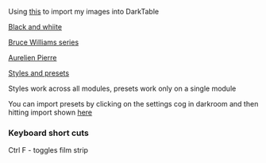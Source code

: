 Using [this](https://mathiashueber.com/migrate-from-lightroom-to-open-source-alternative/) to import my images into DarkTable

[Black and whiite](https://mel365.com/darktable-black-and-white/)

[Bruce Williams series](https://www.youtube.com/watch?v=xNvCA7lzMHI)

[Aurelien Pierre](https://www.youtube.com/watch?v=fQmjKteAYt8)

[Styles and presets](https://youtu.be/xGqH7SQIMzc)

Styles work across all modules, presets work only on a single module

You can import presets by clicking on the settings cog in darkroom and then hitting import shown [here](https://youtu.be/raZnhgT3PmY)


### Keyboard short cuts

Ctrl F - toggles film strip


